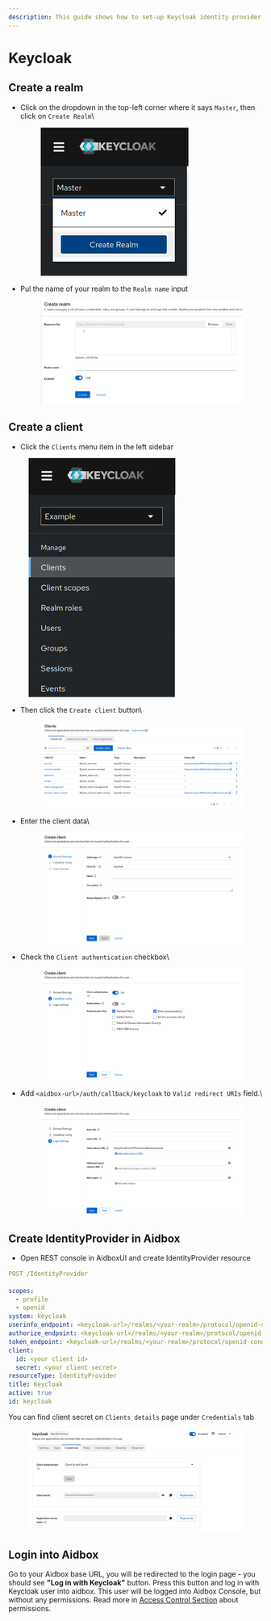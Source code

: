 ```yaml
---
description: This guide shows how to set-up Keycloak identity provider with Aidbox
---
```


# Keycloak

## Create a realm

*   Click on the dropdown in the top-left corner where it says `Master`, then click on `Create Realm`\\

    <figure><img src="../../.gitbook/assets/image (1) (1) (2) (1).png" alt=""><figcaption></figcaption></figure>
*   Pul the name of your realm to the `Realm name` input

    <figure><img src="../../.gitbook/assets/image (6) (2) (1).png" alt=""><figcaption></figcaption></figure>

## Create a client

* Click the `Clients` menu item in the left sidebar

<figure><img src="../../.gitbook/assets/image (8) (1) (1).png" alt=""><figcaption></figcaption></figure>

*   Then click the `Create client` button\


    <figure><img src="../../.gitbook/assets/image (3).png" alt=""><figcaption></figcaption></figure>
*   Enter the client data\


    <figure><img src="../../.gitbook/assets/image (4).png" alt=""><figcaption></figcaption></figure>
*   Check the `Client authentication` checkbox\


    <figure><img src="../../.gitbook/assets/image (5).png" alt=""><figcaption></figcaption></figure>
*   Add `<aidbox-url>/auth/callback/keycloak` to `Valid redirect URIs` field.\


    <figure><img src="../../.gitbook/assets/image (6).png" alt=""><figcaption></figcaption></figure>

## Create IdentityProvider in Aidbox

* Open REST console in AidboxUI and create IdentityProvider resource

```yaml
POST /IdentityProvider

scopes:
  - profile
  - openid
system: keycloak
userinfo_endpoint: <keycloak-url>/realms/<your-realm>/protocol/openid-connect/userinfo
authorize_endpoint: <keycloak-url>/realms/<your-realm>/protocol/openid-connect/auth
token_endpoint: <keycloak-url>/realms/<your-realm>/protocol/openid-connect/token
client:
  id: <your client id>
  secret: <your client secret>
resourceType: IdentityProvider
title: Keycloak
active: true
id: keycloak
```

You can find client secret on `Clients details` page under `Credentials` tab

<figure><img src="../../.gitbook/assets/image (7).png" alt=""><figcaption></figcaption></figure>

## Login into Aidbox

Go to your Aidbox base URL, you will be redirected to the login page - you should see **"Log in with Keycloak"** button. Press this button and log in with Keycloak user into aidbox. This user will be logged into Aidbox Console, but without any permissions. Read more in [Access Control Section](../security/) about permissions.
